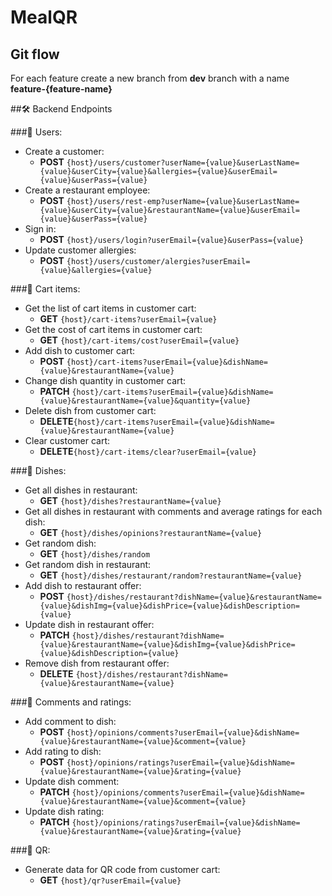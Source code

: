 # MealQR
 
## Git flow
For each feature create a new branch from **dev** branch with a name **feature-{feature-name}**

##🛠 Backend Endpoints

###🔐 Users:
- Create a customer:
  - **POST** `{host}/users/customer?userName={value}&userLastName={value}&userCity={value}&allergies={value}&userEmail={value}&userPass={value}`
- Create a restaurant employee:
  - **POST** `{host}/users/rest-emp?userName={value}&userLastName={value}&userCity={value}&restaurantName={value}&userEmail={value}&userPass={value}`
- Sign in:
  - **POST** `{host}/users/login?userEmail={value}&userPass={value}`
- Update customer allergies:
  - **POST** `{host}/users/customer/alergies?userEmail={value}&allergies={value}`

###🛒 Cart items:
- Get the list of cart items in customer cart: 
  - **GET** `{host}/cart-items?userEmail={value}`
- Get the cost of cart items in customer cart: 
  - **GET** `{host}/cart-items/cost?userEmail={value}`
- Add dish to customer cart: 
  - **POST** `{host}/cart-items?userEmail={value}&dishName={value}&restaurantName={value}`
- Change dish quantity in customer cart: 
  - **PATCH** `{host}/cart-items?userEmail={value}&dishName={value}&restaurantName={value}&quantity={value}`
- Delete dish from customer cart: 
  - **DELETE**`{host}/cart-items?userEmail={value}&dishName={value}&restaurantName={value}`
- Clear customer cart: 
  - **DELETE**`{host}/cart-items/clear?userEmail={value}`

###🍲 Dishes:
- Get all dishes in restaurant:
  - **GET** `{host}/dishes?restaurantName={value}`
- Get all dishes in restaurant with comments and average ratings for each dish:
  - **GET** `{host}/dishes/opinions?restaurantName={value}`
- Get random dish:
  - **GET** `{host}/dishes/random`
- Get random dish in restaurant:
  - **GET** `{host}/dishes/restaurant/random?restaurantName={value}`
- Add dish to restaurant offer:
  - **POST** `{host}/dishes/restaurant?dishName={value}&restaurantName={value}&dishImg={value}&dishPrice={value}&dishDescription={value}`
- Update dish in restaurant offer:
  - **PATCH** `{host}/dishes/restaurant?dishName={value}&restaurantName={value}&dishImg={value}&dishPrice={value}&dishDescription={value}`
- Remove dish from restaurant offer:
  - **DELETE** `{host}/dishes/restaurant?dishName={value}&restaurantName={value}`

###💬 Comments and ratings:
- Add comment to dish:
  - **POST** `{host}/opinions/comments?userEmail={value}&dishName={value}&restaurantName={value}&comment={value}`
- Add rating to dish:
  - **POST** `{host}/opinions/ratings?userEmail={value}&dishName={value}&restaurantName={value}&rating={value}`
- Update dish comment:
  - **PATCH** `{host}/opinions/comments?userEmail={value}&dishName={value}&restaurantName={value}&comment={value}`
- Update dish rating:
  - **PATCH** `{host}/opinions/ratings?userEmail={value}&dishName={value}&restaurantName={value}&rating={value}`

###📓 QR:
- Generate data for QR code from customer cart:
  - **GET** `{host}/qr?userEmail={value}`
